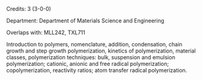 Credits: 3 (3-0-0)

Department: Department of Materials Science and Engineering

Overlaps with: MLL242, TXL711

Introduction to polymers, nomenclature, addition, condensation, chain growth and step growth polymerization, kinetics of polymerization, material classes, polymerization techniques: bulk, suspension and emulsion polymerization; cationic, anionic and free radical polymerization; copolymerization, reactivity ratios; atom transfer radical polymerization.